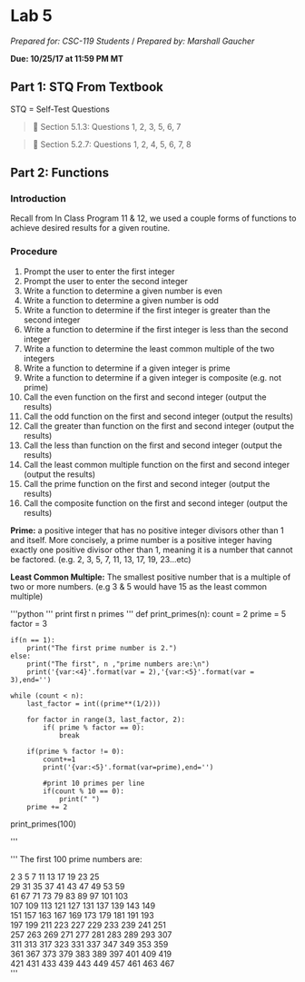 # Lab 5
_Prepared for: CSC-119 Students_ /
_Prepared by: Marshall Gaucher_


**Due: 10/25/17 at 11:59 PM MT**

## Part 1: STQ From Textbook
STQ = Self-Test Questions

> :blue_book: Section 5.1.3: Questions 1, 2, 3, 5, 6, 7

> :blue_book: Section 5.2.7: Questions 1, 2, 4, 5, 6, 7, 8

## Part 2: Functions
### Introduction
Recall from In Class Program 11 & 12, we used a couple forms of functions to achieve desired results for a given routine.


### Procedure

1. Prompt the user to enter the first integer
2. Prompt the user to enter the second integer
3. Write a function to determine a given number is even
4. Write a function to determine a given number is odd
5. Write a function to determine if the first integer is greater than the second integer
6. Write a function to determine if the first integer is less than the second integer
7. Write a function to determine the least common multiple of the two integers
8. Write a function to determine if a given integer is prime
9. Write a function to determine if a given integer is composite (e.g. not prime)
10. Call the even function on the first and second integer (output the results)
11. Call the odd function on the first and second integer (output the results)
12. Call the greater than function on the first and second integer (output the results)
13. Call the less than function on the first and second integer (output the results)
14. Call the least common multiple function on the first and second integer (output the results)
15. Call the prime function on the first and second integer (output the results)
16. Call the composite function on the first and second integer (output the results)

**Prime:** a positive integer that has no positive integer divisors other than 1 and itself. More concisely, a prime number is a positive integer having exactly one positive divisor other than 1, meaning it is a number that cannot be factored. (e.g. 2, 3, 5, 7, 11, 13, 17, 19, 23...etc)

**Least Common Multiple:** The smallest positive number that is a multiple of two or more numbers. (e.g 3 & 5 would have 15 as the least common multiple)

'''python
'''
print first n primes
'''
def print_primes(n):
    count = 2
    prime = 5
    factor = 3
    
    if(n == 1):
        print("The first prime number is 2.")
    else:
        print("The first", n ,"prime numbers are:\n")
        print('{var:<4}'.format(var = 2),'{var:<5}'.format(var = 3),end='')
    
    while (count < n):
        last_factor = int((prime**(1/2)))
        
        for factor in range(3, last_factor, 2):
            if( prime % factor == 0):
                break
        
        if(prime % factor != 0):
            count+=1
            print('{var:<5}'.format(var=prime),end='')
            
            #print 10 primes per line
            if(count % 10 == 0):
                print(" ")
        prime += 2

print_primes(100)  

'''

'''
The first 100 prime numbers are:

2    3    5    7    11   13   17   19   23   25    
29   31   35   37   41   43   47   49   53   59    
61   67   71   73   79   83   89   97   101  103   
107  109  113  121  127  131  137  139  143  149   
151  157  163  167  169  173  179  181  191  193   
197  199  211  223  227  229  233  239  241  251   
257  263  269  271  277  281  283  289  293  307   
311  313  317  323  331  337  347  349  353  359   
361  367  373  379  383  389  397  401  409  419   
421  431  433  439  443  449  457  461  463  467   
'''
